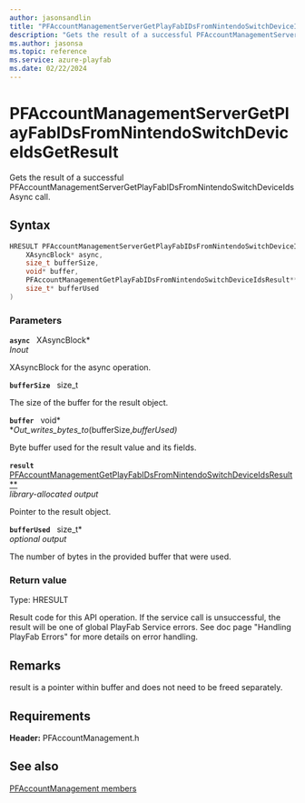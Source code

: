 ```yaml
---
author: jasonsandlin
title: "PFAccountManagementServerGetPlayFabIDsFromNintendoSwitchDeviceIdsGetResult"
description: "Gets the result of a successful PFAccountManagementServerGetPlayFabIDsFromNintendoSwitchDeviceIdsAsync call."
ms.author: jasonsa
ms.topic: reference
ms.service: azure-playfab
ms.date: 02/22/2024
---
```


# PFAccountManagementServerGetPlayFabIDsFromNintendoSwitchDeviceIdsGetResult  

Gets the result of a successful PFAccountManagementServerGetPlayFabIDsFromNintendoSwitchDeviceIdsAsync call.  

## Syntax  
  
```cpp
HRESULT PFAccountManagementServerGetPlayFabIDsFromNintendoSwitchDeviceIdsGetResult(  
    XAsyncBlock* async,  
    size_t bufferSize,  
    void* buffer,  
    PFAccountManagementGetPlayFabIDsFromNintendoSwitchDeviceIdsResult** result,  
    size_t* bufferUsed  
)  
```  
  
### Parameters  
  
**`async`** &nbsp; XAsyncBlock*  
*_Inout_*  
  
XAsyncBlock for the async operation.  
  
**`bufferSize`** &nbsp; size_t  
  
The size of the buffer for the result object.  
  
**`buffer`** &nbsp; void*  
*_Out_writes_bytes_to_(bufferSize,*bufferUsed)*  
  
Byte buffer used for the result value and its fields.  
  
**`result`** &nbsp; [PFAccountManagementGetPlayFabIDsFromNintendoSwitchDeviceIdsResult**](../../pfaccountmanagementtypes/structs/pfaccountmanagementgetplayfabidsfromnintendoswitchdeviceidsresult.md)  
*library-allocated output*  
  
Pointer to the result object.  
  
**`bufferUsed`** &nbsp; size_t*  
*optional output*  
  
The number of bytes in the provided buffer that were used.  
  
  
### Return value
Type: HRESULT
  
Result code for this API operation. If the service call is unsuccessful, the result will be one of global PlayFab Service errors. See doc page "Handling PlayFab Errors" for more details on error handling.
  
## Remarks  
  
result is a pointer within buffer and does not need to be freed separately.
  
## Requirements  
  
**Header:** PFAccountManagement.h
  
## See also  
[PFAccountManagement members](../pfaccountmanagement_members.md)  

  
  
